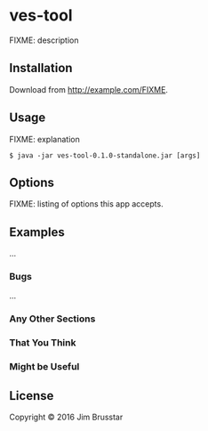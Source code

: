 # ves-tool

FIXME: description

## Installation

Download from http://example.com/FIXME.

## Usage

FIXME: explanation

    $ java -jar ves-tool-0.1.0-standalone.jar [args]

## Options

FIXME: listing of options this app accepts.

## Examples

...

### Bugs

...

### Any Other Sections
### That You Think
### Might be Useful

## License

Copyright © 2016 Jim Brusstar
